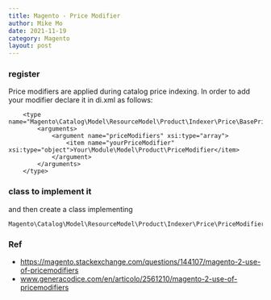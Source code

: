 ```yaml
---
title: Magento - Price Modifier
author: Mike Mo
date: 2021-11-19
category: Magento
layout: post
---
```


### register 
Price modifiers are applied during catalog price indexing. In order to add your modifier declare it in di.xml as follows:

```
    <type name="Magento\Catalog\Model\ResourceModel\Product\Indexer\Price\BasePriceModifier">
        <arguments>
            <argument name="priceModifiers" xsi:type="array">
                <item name="yourPriceModifier" xsi:type="object">Your\Module\Model\Product\PriceModifier</item>
            </argument>
        </arguments>
    </type>
```

### class to implement it
and then create a class implementing 
```
Magento\Catalog\Model\ResourceModel\Product\Indexer\Price\PriceModifierInterface
```

### Ref
- https://magento.stackexchange.com/questions/144107/magento-2-use-of-pricemodifiers
- www.generacodice.com/en/articolo/2561210/magento-2-use-of-pricemodifiers
